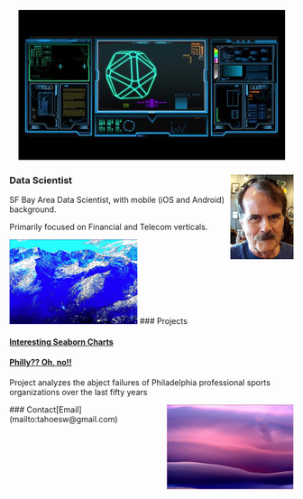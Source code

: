 <p style="text-align:center;"><img src="scifi2.jpg" alt="hdr"></p>

### Data Scientist<img style="float: right" src="MoiJun2016Cropped2.jpg" height="150">

SF Bay Area Data Scientist, with mobile (iOS and Android) background.

Primarily focused on Financial and Telecom verticals.

<img style="float: center" src="15.PNG" height="150">
### Projects

#### [Interesting Seaborn Charts](https://colab.research.google.com/drive/1wr1drwdu_s7UCa_qG6OqQdQtXm4RTanZ)

#### [Philly?? Oh, no!!](project1)

Project analyzes the abject failures of Philadelphia professional sports organizations over the last fifty years

<img style="float: right" src="03.PNG" height="150">
### Contact​
[Email](mailto:tahoesw@gmail.com)
